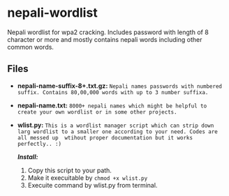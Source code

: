 # nepali-wordlist
Nepali wordlist for wpa2 cracking. Includes password with length of 8 character or more and mostly contains nepali words including other common words.

## Files 
 * __nepali-name-suffix-8+.txt.gz:__
  `Nepali names passwords with numbered suffix. Contains 80,00,000 words with up to 3 number suffixa.`
 * __nepali-name.txt:__
  `8000+ nepali names which might be helpful to create your own wordlist or in some other projects.`
 * __wlist.py:__
  `This is a wordlist manager script which can strip down larg wordlist to a smaller one according to your need. Codes are all messed up  wtihout proper documentation but it works perfectly.. :)`
  
     *__Install:__*
      1. Copy this script to your path.
      2. Make it execuitable by `chmod +x wlist.py`
      3. Execuite command by wlist.py from terminal.
